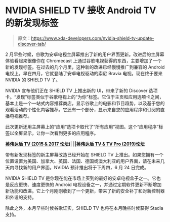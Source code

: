 # NVIDIA SHIELD TV 接收 Android TV 的新发现标签

> 原文：<https://www.xda-developers.com/nvidia-shield-tv-update-discover-tab/>

2 月早些时候，谷歌为安卓电视主屏幕推出了新的用户界面更新。改进后的主屏幕体验看起来很像你在 Chromecast 上通过谷歌电视获得的东西，主要增加了一个新的发现标签。在过去的几个月里，这种新的改进已经慢慢推广到兼容的 Android 电视上。早在四月，它就登陆了安卓电视驱动的索尼 Bravia 电视。现在终于要来 NVIDIA 的 SHIELD TV 了。

NVIDIA 宣布他们正在 SHIELD TV 上推出新的 UI，带来了新的 Discover 选项卡。“发现”标签类似于谷歌电视上的“为你”标签。它位于主页和应用选项卡之间，基本上是一个一站式内容推荐商店，显示谷歌上的电影和节目趋势，以及基于您的观看活动的个性化内容推荐。它还有一个部分，显示来自您的应用程序和订阅的直播电视推荐。

此次更新还用主屏幕上的“应用”选项卡取代了“所有应用”视图。这个“应用程序”标签以全屏显示，让你一次看到更多的应用程序。

**[英伟达盾 TV (2015 & 2017 论坛)](https://forum.xda-developers.com/shield-tv)**| |**|[英伟达盾 TV & TV Pro (2019)论坛](https://forum.xda-developers.com/shield-tv-pro)**

带有新发现标签的新主屏幕改造已经开始在 SHIELD TV 上推出。如果您拥有一个位置设置为美国、加拿大、英国、法国、德国或澳大利亚的用户界面，请在未来几天内寻找新的用户界面。NVIDIA 预计推出将于下周四，6 月 24 日完成。

NVIDIA SHIELD TV 是你现在能在市场上买到的最好的安卓电视盒子之一。它也是反应更快、速度更快的 Android 电视设备之一，并通过定期软件更新不断增加新功能和改进。它上个月刚刚收到了一个更新，带来了新的安全补丁和对新控制器和外设的支持。

除此之外，本月早些时候谷歌证实，SHIELD TV 也将在本月晚些时候获得 Stadia 支持。